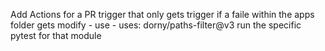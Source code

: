 Add Actions for a PR trigger that only gets trigger if a faile within the apps folder gets modify - use     - uses: dorny/paths-filter@v3
run the specific pytest for that module